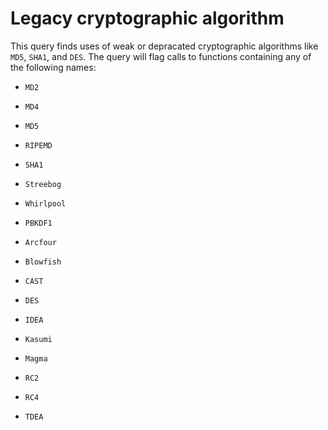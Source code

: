 # Legacy cryptographic algorithm

This query finds uses of weak or depracated cryptographic algorithms like `MD5`,
`SHA1`, and `DES`. The query will flag calls to functions containing any of the
following names:

  - `MD2`
  - `MD4`
  - `MD5`
  - `RIPEMD`
  - `SHA1`
  - `Streebog`
  - `Whirlpool`

  - `PBKDF1`

  - `Arcfour`
  - `Blowfish`
  - `CAST`
  - `DES`
  - `IDEA`
  - `Kasumi`
  - `Magma`
  - `RC2`
  - `RC4`
  - `TDEA`